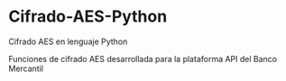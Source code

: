 # Cifrado-AES-Python
Cifrado AES en lenguaje Python

Funciones de cifrado AES desarrollada para la plataforma API del Banco Mercantil
